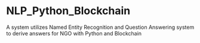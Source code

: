 # NLP_Python_Blockchain
A system utilizes Named Entity Recognition and Question Answering system to derive answers for NGO with Python and Blockchain

